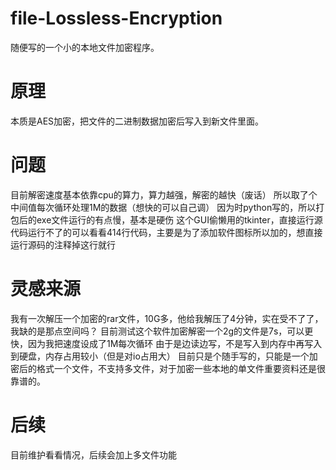 # file-Lossless-Encryption
随便写的一个小的本地文件加密程序。
# 原理
本质是AES加密，把文件的二进制数据加密后写入到新文件里面。
# 问题
目前解密速度基本依靠cpu的算力，算力越强，解密的越快（废话）
所以取了个中间值每次循环处理1M的数据（想快的可以自己调）
因为时python写的，所以打包后的exe文件运行的有点慢，基本是硬伤
这个GUI偷懒用的tkinter，直接运行源代码运行不了的可以看看414行代码，主要是为了添加软件图标所以加的，想直接运行源码的注释掉这行就行
# 灵感来源
我有一次解压一个加密的rar文件，10G多，他给我解压了4分钟，实在受不了了，我缺的是那点空间吗？
目前测试这个软件加密解密一个2g的文件是7s，可以更快，因为我把速度设成了1M每次循环
由于是边读边写，不是写入到内存中再写入到硬盘，内存占用较小（但是对io占用大）
目前只是个随手写的，只能是一个加密后的格式一个文件，不支持多文件，对于加密一些本地的单文件重要资料还是很靠谱的。
# 后续
目前维护看看情况，后续会加上多文件功能
